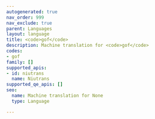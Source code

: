 ```yaml
---
autogenerated: true
nav_order: 999
nav_exclude: true
parent: Languages
layout: language
title: <code>gof</code>
description: Machine translation for <code>gof</code>
codes:
- gof
family: []
supported_apis:
- id: niutrans
  name: Niutrans
supported_qe_apis: []
seo:
  name: Machine translation for None
  type: Language

---
```


